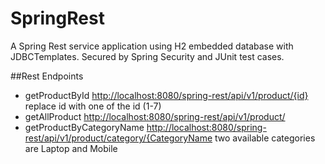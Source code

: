 SpringRest
==========

A Spring Rest service application using H2 embedded database with JDBCTemplates. Secured by Spring Security and JUnit test cases.

##Rest Endpoints
* getProductById <http://localhost:8080/spring-rest/api/v1/product/{id}>   replace id with one of the id (1-7)
* getAllProduct <http://localhost:8080/spring-rest/api/v1/product/>  
* getProductByCategoryName <http://localhost:8080/spring-rest/api/v1/product/category/{CategoryName> two available categories are Laptop and Mobile

